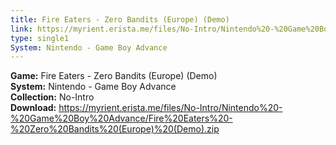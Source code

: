 ```yaml
---
title: Fire Eaters - Zero Bandits (Europe) (Demo)
link: https://myrient.erista.me/files/No-Intro/Nintendo%20-%20Game%20Boy%20Advance/Fire%20Eaters%20-%20Zero%20Bandits%20(Europe)%20(Demo).zip
type: single1
System: Nintendo - Game Boy Advance
---
```

<b>Game:</b> Fire Eaters - Zero Bandits (Europe) (Demo)<br>
<b>System:</b> Nintendo - Game Boy Advance<br>
<b>Collection:</b> No-Intro<br>
<b>Download:</b> https://myrient.erista.me/files/No-Intro/Nintendo%20-%20Game%20Boy%20Advance/Fire%20Eaters%20-%20Zero%20Bandits%20(Europe)%20(Demo).zip